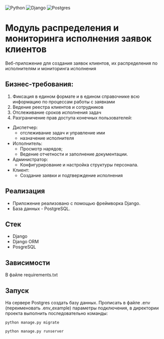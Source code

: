 ![Python](https://img.shields.io/badge/python-3670A0?style=for-the-badge&logo=python&logoColor=ffdd54)
![Django](https://img.shields.io/badge/django-%23092E20.svg?style=for-the-badge&logo=django&logoColor=white)
![Postgres](https://img.shields.io/badge/postgres-%23316192.svg?style=for-the-badge&logo=postgresql&logoColor=white)
# Модуль распределения и мониторинга исполнения заявок клиентов
Веб-приложение для создания заявок клиентов, их распределения по исполнителям и мониторинга исполнения

## Бизнес-требования:
1) Фиксация в едином формате и в едином справочнике всю информацию по процессам работы с заявками
2) Ведение реестра клиентов и сотрудников
3) Отслеживание сроков исполнения задач
4) Разграничение прав доступа конечных пользователей:
  - Диспетчер:
    - отслеживание задач и управление ими
    - назначение исполнителя
  - Исполнитель:
    - Просмотр нарядов;
    - Ведение отчетности и заполнение документации.
  - Администратор:
    - Конфигурирование и настройка структуры персонала.
  - Клиент:
    - Создание заявки и подтверждение исполнения


## Реализация

- Приложение реализовано с помощью фреймворка Django.
- База данных - PostgreSQL.


## Стек

- Django
- Django ORM
- PosgreSQL

## Зависимости
В файле requirements.txt

## Запуск
На сервере Postgres создать базу данных. Прописать в файле .env (переименовать .env_example) параметры подключения,
в директории проекта выполнить последовательно команды:

`python manage.py migrate`

`python manage.py runserver`